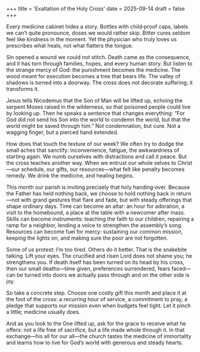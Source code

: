 +++
title = 'Exaltation of the Holy Cross'
date = 2025-09-14
draft = false
+++

Every medicine cabinet hides a story. Bottles with child‑proof caps, labels we can’t quite pronounce, doses we would rather skip. Bitter cures seldom feel like kindness in the moment. Yet the physician who truly loves us prescribes what heals, not what flatters the tongue.

Sin opened a wound we could not stitch. Death came as the consequence, and it has torn through families, hopes, and every human story. But listen to the strange mercy of God: the punishment becomes the medicine. The wood meant for execution becomes a tree that bears life. The valley of shadows is turned into a doorway. The cross does not decorate suffering; it transforms it.

Jesus tells Nicodemus that the Son of Man will be lifted up, echoing the serpent Moses raised in the wilderness, so that poisoned people could live by looking up. Then he speaks a sentence that changes everything: “For God did not send his Son into the world to condemn the world, but that the world might be saved through him.” Not condemnation, but cure. Not a wagging finger, but a pierced hand extended.

How does that touch the texture of our week? We often try to dodge the small aches that sanctify: inconvenience, fatigue, the awkwardness of starting again. We numb ourselves with distractions and call it peace. But the cross teaches another way. When we entrust our whole selves to Christ—our schedule, our gifts, our resources—what felt like penalty becomes remedy. We drink the medicine, and healing begins.

This month our parish is inviting precisely that holy handing‑over. Because the Father has held nothing back, we choose to hold nothing back in return—not with grand gestures that flare and fade, but with steady offerings that shape ordinary days. Time can become an altar: an hour for adoration, a visit to the homebound, a place at the table with a newcomer after mass. Skills can become instruments: teaching the faith to our children, repairing a ramp for a neighbor, lending a voice to strengthen the assembly’s song. Resources can become fuel for mercy: sustaining our common mission, keeping the lights on, and making sure the poor are not forgotten.

Some of us protest: I’m too tired. Others do it better. That is the snakebite talking. Lift your eyes. The crucified and risen Lord does not shame you; he strengthens you. If death itself has been turned on its head by his cross, then our small deaths—time given, preferences surrendered, fears faced—can be turned into doors we actually pass through and on the other side is joy.

So take a concrete step. Choose one costly gift this month and place it at the foot of the cross: a recurring hour of service, a commitment to pray, a pledge that supports our mission even when budgets feel tight. Let it pinch a little; medicine usually does.

And as you look to the One lifted up, ask for the grace to receive what he offers: not a life free of sacrifice, but a life made whole through it. In that exchange—his all for our all—the church tastes the medicine of immortality and learns how to live for God’s world with generous and steady hearts.
